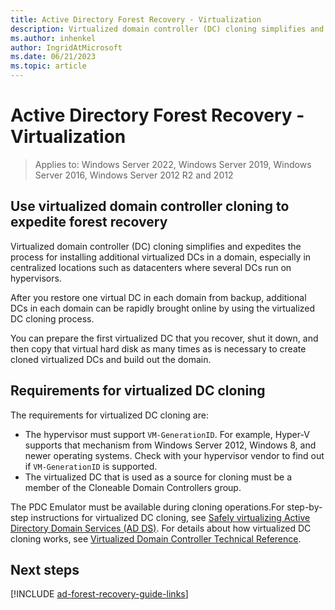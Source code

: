 ```yaml
---
title: Active Directory Forest Recovery - Virtualization  
description: Virtualized domain controller (DC) cloning simplifies and expedites the process for installing additional virtualized DCs in a domain, especially in centralized locations such as datacenters where several DCs run on hypervisors. After you restore one virtual DC in each domain from backup, additional DCs in each domain can be rapidly brought online by using the virtualized DC cloning process. You can prepare the first virtualized DC that you recover, shut it down, and then copy that virtual hard disk as many times as is necessary to create cloned virtualized DCs and build out the domain.
ms.author: inhenkel
author: IngridAtMicrosoft
ms.date: 06/21/2023
ms.topic: article
---
```


# Active Directory Forest Recovery - Virtualization

> Applies to: Windows Server 2022, Windows Server 2019, Windows Server 2016, Windows Server 2012 R2 and 2012

## Use virtualized domain controller cloning to expedite forest recovery

Virtualized domain controller (DC) cloning simplifies and expedites the process
for installing additional virtualized DCs in a domain, especially in centralized
locations such as datacenters where several DCs run on hypervisors.

After you restore one virtual DC in each domain from backup, additional DCs in each domain
can be rapidly brought online by using the virtualized DC cloning process.

You can prepare the first virtualized DC that you recover, shut it down, and then
copy that virtual hard disk as many times as is necessary to create cloned
virtualized DCs and build out the domain.

## Requirements for virtualized DC cloning

The requirements for virtualized DC cloning are:

- The hypervisor must support `VM-GenerationID`. For example, Hyper-V supports that mechanism from Windows Server 2012, Windows 8, and newer operating systems. Check with your hypervisor vendor to find out if `VM-GenerationID` is supported.
- The virtualized DC that is used as a source for cloning must be a member of the Cloneable Domain Controllers group.

The PDC Emulator must be available during cloning operations.For step-by-step instructions for virtualized DC cloning, see [Safely virtualizing Active Directory Domain Services (AD DS)](/windows-server/identity/ad-ds/introduction-to-active-directory-domain-services-ad-ds-virtualization-level-100). For details about how virtualized DC cloning works, see [Virtualized Domain Controller Technical Reference](/windows-server/identity/ad-ds/deploy/virtual-dc/virtualized-domain-controller-technical-reference--level-300-).

## Next steps

[!INCLUDE [ad-forest-recovery-guide-links](includes/ad-forest-recovery-guide-links.md)]
